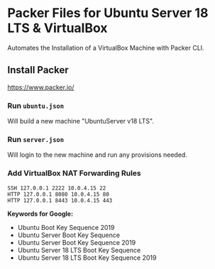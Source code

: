 # Packer Files for Ubuntu Server 18 LTS & VirtualBox
Automates the Installation of a VirtualBox Machine with Packer CLI.


## Install Packer
https://www.packer.io/

### Run `ubuntu.json`
Will build a new machine "UbuntuServer v18 LTS".

### Run `server.json`
Will login to the new machine and run any provisions needed.

### Add VirtualBox NAT Forwarding Rules
```
SSH 127.0.0.1 2222 10.0.4.15 22
HTTP 127.0.0.1 8080 10.0.4.15 80
HTTP 127.0.0.1 8443 10.0.4.15 443
```

**Keywords for Google:** 

- Ubuntu Boot Key Sequence 2019
- Ubuntu Server Boot Key Sequence
- Ubuntu Server Boot Key Sequence 2019
- Ubuntu Server 18 LTS Boot Key Sequence
- Ubuntu Server 18 LTS Boot Key Sequence 2019